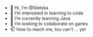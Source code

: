 - 👋 Hi, I’m @Sietska
- 👀 I’m interested in learning to code
- 🌱 I’m currently learning Java
- 💞️ I’m looking to collaborate on ganes
- 📫 How to reach me, tou can't ... yet

<!---
Sietska/Sietska is a ✨ special ✨ repository because its `README.md` (this file) appears on your GitHub profile.
You can click the Preview link to take a look at your changes.
--->

